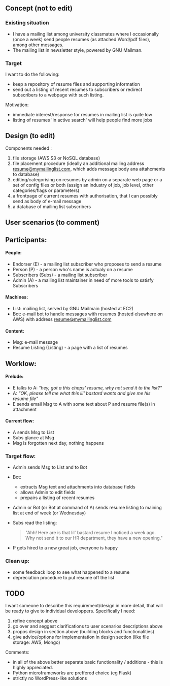 Concept (not to edit)
-------

### Existing situation

- I have a mailing list among university classmates where I occasionally (once a week) send people resumes 
(as attached Word/pdf files), among other messages. 
- The mailing list in newsletter style, powered  by GNU Mailman.

### Target

I want to do the following:
 - keep a repository of resume files and supporting information 
 - send out a listing of recent resumes to subscribers or redirect subscribers to a webpage with such listing. 

Motivation: 
- immediate interest/response for resumes in mailing list is quite low 
- listing of resumes 'in active search' will help people find  more jobs 

Design (to edit)
----------------

Components needed :

1. file storage (AWS S3 or NoSQL database)
2. file placement procedure (ideally an additional mailing address <resume@mymailinglist.com>, 
  which adds message body anа attahcments to database)
3. editing/categorising on resumes by admin on a separate web page or a set of config files or both
  (assign an industry of job, job level, other categories/flags or parameters)
4. a  frontpage of current resumes with authorisation, that I can possibly send as body of e-mail message
5. a database of mailing list subscribers 

User scenarios (to comment)
----------------------------

## Participants:

#### People:
 - Endorser (E) - a mailing list subscriber who proposes to send a resume
 - Person (P) - a person who's name is actualy on a resume 
 - Subscribers (Subs) - a mailing list subscriber 
 - Admin (A) - a mailing list maintainer in need of more tools to satisfy Subscribers
 
#### Machines:
 - List: mailing list, served by GNU Mailmain (hosted at EC2) 
 - Bot: e-mail bot to handle messages with resumes (hosted elsewhere on AWS) with address <resume@mymailinglist.com> 
 
#### Content:
 - Msg: e-mail message
 - Resume Listing (Listing) - a page with a list of resumes
 
## Worklow:

#### Prelude:
- E talks to A: *"hey, got a this chaps' resume, why not send it to the list?"*
- A: *"OK, please tell me what this lil' bastard wants and give me his resume file"*
- E sends email Msg to A with some text about P and resume file(s) in attachment

#### Current flow:
- A sends Msg to List 
- Subs glance at Msg
- Msg is forgotten next day, nothing happens

### Target flow:
- Admin sends Msg to List and to Bot
- Bot:
  - extracts Msg text and attachments into database fields
  - allows Admin to edit fields
  - prepairs a listing of recent resumes
- Admin or Bot (or Bot at command of A) sends resume listing to maining list at end of week (or Wednesday)
- Subs read the listing: 

  > "Ahh! Here are is that lil' bastard resume I noticed a week ago. 
  > Why not send it to our HR  department, they have a new  opening."
  
- P gets hired to a new great job, everyone is happy

### Clean up:
- some feedback loop to see what happened to a resume
- depreciation procedure to put resume off the list


TODO
---- 

I want someone to describe this requirement/design in more detail, that will be ready to 
give to individual developpers. Specifically I need:

  1. refine concept above    
  2. go over and seggest clarifications to user scenarios descriptions above  
  3. propos design in section above (building blocks and functionalities)  
  4. give advice/options for implementation  in design section (like file storage: AWS, Mongo)  

Comments:
 - in all of the above better separate basic functionality / additions - this is highly appreciated. 
 - Python microframeworks are preffered choice (eg Flask)
 - strictly no WordPress-like solutions 
